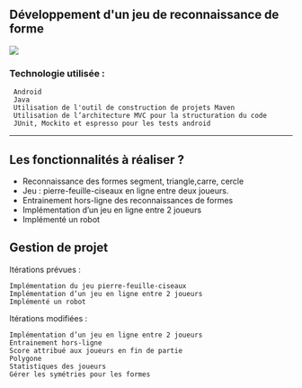 ## Développement d'un jeu de reconnaissance de forme

![](https://raw.githubusercontent.com/JugheadTn/PLFGB/master/documentation/IHM/Maquette/IT9/4.png?token=AKRWO7WPFCCDGV3BKBC6TYK6UNNNE)


### Technologie utilisée : 
	 Android
	 Java 
	 Utilisation de l'outil de construction de projets Maven
	 Utilisation de l’architecture MVC pour la structuration du code
	 JUnit, Mockito et espresso pour les tests android



------------


## Les fonctionnalités à réaliser ?


- Reconnaissance des formes segment, triangle,carre, cercle 
- Jeu : pierre-feuille-ciseaux en ligne entre deux joueurs.
- Entrainement hors-ligne des reconnaissances de formes
- Implémentation d’un jeu en ligne entre 2 joueurs
- Implémenté un robot 





## Gestion de projet 

Itérations prévues :

	Implémentation du jeu pierre-feuille-ciseaux
	Implémentation d’un jeu en ligne entre 2 joueurs
	Implémenté un robot
Itérations modifiées :

	Implémentation d’un jeu en ligne entre 2 joueurs
	Entrainement hors-ligne
	Score attribué aux joueurs en fin de partie
	Polygone
	Statistiques des joueurs
	Gérer les symétries pour les formes


























